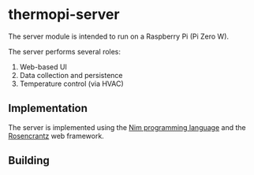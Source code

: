 # thermopi-server

The server module is intended to run on a Raspberry Pi (Pi Zero W).

The server performs several roles:

1) Web-based UI
2) Data collection and persistence
3) Temperature control (via HVAC)


## Implementation

The server is implemented using the [Nim programming language](https://nim-lang.org) and the [Rosencrantz](https://github.com/andreaferretti/rosencrantz) web framework.

## Building


